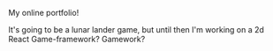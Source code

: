 My online portfolio!

It's going to be a lunar lander game, but until then I'm working on a 2d React Game-framework? Gamework?
